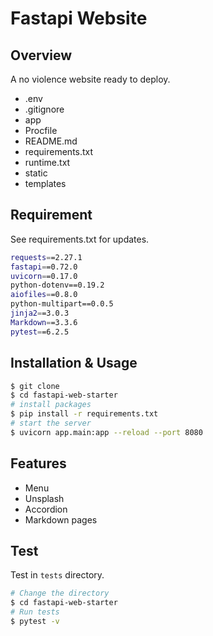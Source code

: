 # Fastapi Website

## Overview

A no violence website ready to deploy.

- .env
- .gitignore
- app
- Procfile
- README.md
- requirements.txt
- runtime.txt
- static
- templates

## Requirement

See requirements.txt for updates.

```sh
requests==2.27.1
fastapi==0.72.0
uvicorn==0.17.0
python-dotenv==0.19.2
aiofiles==0.8.0
python-multipart==0.0.5
jinja2==3.0.3
Markdown==3.3.6
pytest==6.2.5
```

## Installation & Usage

```bash
$ git clone 
$ cd fastapi-web-starter
# install packages
$ pip install -r requirements.txt
# start the server
$ uvicorn app.main:app --reload --port 8080
```

## Features

- Menu
- Unsplash
- Accordion
- Markdown pages

## Test

Test in `tests` directory.

```bash
# Change the directory
$ cd fastapi-web-starter
# Run tests
$ pytest -v
```
